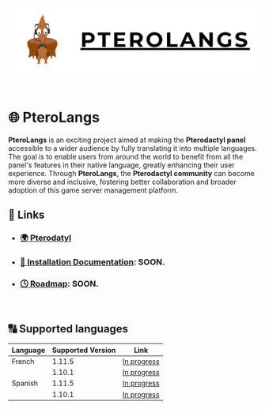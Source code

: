 <p align="center">
  <img src="/public/assets/PTEROLANG.png" alt="Illustration of Pterolang" />
</p>

<br/>

# 🌐 PteroLangs

**PteroLangs** is an exciting project aimed at making the **Pterodactyl panel** accessible to a wider audience by fully translating it into multiple languages. The goal is to enable users from around the world to benefit from all the panel's features in their native language, greatly enhancing their user experience. Through **PteroLangs**, the **Pterodactyl community** can become more diverse and inclusive, fostering better collaboration and broader adoption of this game server management platform.

## 🔗 Links

- ### [🌍 Pterodatyl](https://pterodactyl.io/)
- ### [🔧 Installation Documentation](): SOON.
- ### [🕓 Roadmap](): SOON.

<br/>

## 🔠 Supported languages

| Language | Supported Version | Link                                          |
|----------|-------------------|-----------------------------------------------|
| French   | 1.11.5            | [In progress](link_to_version_1.11.5)         |
|          | 1.10.1            | [In progress](link_to_version_1.10.1)         |
| Spanish  | 1.11.5            | [In progress](link_to_version_1.11.5)         |
|          | 1.10.1            | [In progress](link_to_version_1.10.1)         |
